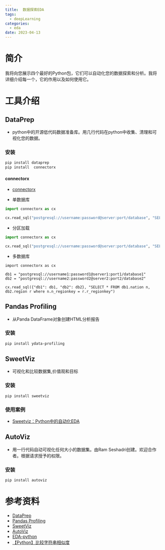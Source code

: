 ```yaml
---
title:  数据探索EDA
tags:
  - deepLearning
categories:
  - eda 
date: 2023-04-13
---
```


# 简介
我将向您展示四个最好的Python包，它们可以自动化您的数据探索和分析。我将详细介绍每一个，它的作用以及如何使用它。

# 工具介绍
## DataPrep
- python中的开源低代码数据准备库。用几行代码在python中收集、清理和可视化您的数据。
### 安装
```bash
pip install dataprep
pip install  connectorx 
```
#### connectorx
- [connectorx](https://github.com/sfu-db/connector-x#supported-sources--destinations)

- 单数据库
```python
import connectorx as cx

cx.read_sql("postgresql://username:password@server:port/database", "SELECT * FROM lineitem")
```
- 分区加载
```python
import connectorx as cx

cx.read_sql("postgresql://username:password@server:port/database", "SELECT * FROM lineitem", partition_on="l_orderkey", partition_num=10)
```
- 多数据库
```
import connectorx as cx

db1 = "postgresql://username1:password1@server1:port1/database1"
db2 = "postgresql://username2:password2@server2:port2/database2"

cx.read_sql({"db1": db1, "db2": db2}, "SELECT * FROM db1.nation n, db2.region r where n.n_regionkey = r.r_regionkey")
```

## Pandas Profiling
- 从Panda DataFrame对象创建HTML分析报告

### 安装
```bash
pip install ydata-profiling
```

## SweetViz
- 可视化和比较数据集,价值观和目标

### 安装
```bash
pip install sweetviz
```

### 使用案例
- [Sweetviz：Python中的自动化EDA](https://towardsdatascience.com/sweetviz-automated-eda-in-python-a97e4cabacde)

## AutoViz
- 用一行代码自动可视化任何大小的数据集。由Ram Seshadri创建。欢迎合作者。根据请求授予的权限。

### 安装
```bash
pip install autoviz
```

# 参考资料
- [DataPrep](https://github.com/sfu-db/dataprep)
- [Pandas Profiling](https://github.com/ydataai/ydata-profiling)
- [SweetViz](https://github.com/fbdesignpro/sweetviz)
- [AutoViz](https://github.com/AutoViML/AutoViz)
- [EDA-python](https://builtin.com/data-science/EDA-python)
- [【Python】比较字符串相似度](https://www.cnblogs.com/hforevery0/p/14375286.html)